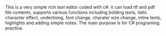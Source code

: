 This is a very simple rich text editor coded with c#. it can load rtf and pdf file contents, supports various functions including bolding texts, italic character effect, underlining, font change, charater size change, inline texts, highlights and adding simple notes. The main purpose is for C# programing practice.

